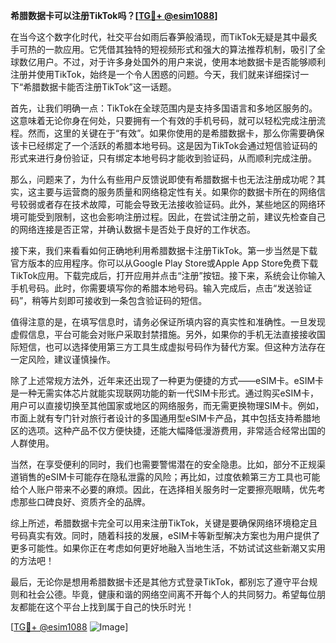 **希腊数据卡可以注册TikTok吗？[[TG💪+ @esim1088](https://t.me/s/esim1088)]**

在当今这个数字化时代，社交平台如雨后春笋般涌现，而TikTok无疑是其中最炙手可热的一款应用。它凭借其独特的短视频形式和强大的算法推荐机制，吸引了全球数亿用户。不过，对于许多身处国外的用户来说，使用本地数据卡是否能够顺利注册并使用TikTok，始终是一个令人困惑的问题。今天，我们就来详细探讨一下“希腊数据卡能否注册TikTok”这一话题。

首先，让我们明确一点：TikTok在全球范围内是支持多国语言和多地区服务的。这意味着无论你身在何处，只要拥有一个有效的手机号码，就可以轻松完成注册流程。然而，这里的关键在于“有效”。如果你使用的是希腊数据卡，那么你需要确保该卡已经绑定了一个活跃的希腊本地号码。这是因为TikTok会通过短信验证码的形式来进行身份验证，只有绑定本地号码才能收到验证码，从而顺利完成注册。

那么，问题来了，为什么有些用户反馈说即使有希腊数据卡也无法注册成功呢？其实，这主要与运营商的服务质量和网络稳定性有关。如果你的数据卡所在的网络信号较弱或者存在技术故障，可能会导致无法接收验证码。此外，某些地区的网络环境可能受到限制，这也会影响注册过程。因此，在尝试注册之前，建议先检查自己的网络连接是否正常，并确认数据卡是否处于良好的工作状态。

接下来，我们来看看如何正确地利用希腊数据卡注册TikTok。第一步当然是下载官方版本的应用程序。你可以从Google Play Store或Apple App Store免费下载TikTok应用。下载完成后，打开应用并点击“注册”按钮。接下来，系统会让你输入手机号码。此时，你需要填写你的希腊本地号码。输入完成后，点击“发送验证码”，稍等片刻即可接收到一条包含验证码的短信。

值得注意的是，在填写信息时，请务必保证所填内容的真实性和准确性。一旦发现虚假信息，平台可能会对账户采取封禁措施。另外，如果你的手机无法直接接收国际短信，也可以选择使用第三方工具生成虚拟号码作为替代方案。但这种方法存在一定风险，建议谨慎操作。

除了上述常规方法外，近年来还出现了一种更为便捷的方式——eSIM卡。eSIM卡是一种无需实体芯片就能实现联网功能的新一代SIM卡形式。通过购买eSIM卡，用户可以直接切换至其他国家或地区的网络服务，而无需更换物理SIM卡。例如，市面上就有专门针对旅行者设计的多国通用型eSIM卡产品，其中包括支持希腊地区的选项。这种产品不仅方便快捷，还能大幅降低漫游费用，非常适合经常出国的人群使用。

当然，在享受便利的同时，我们也需要警惕潜在的安全隐患。比如，部分不正规渠道销售的eSIM卡可能存在隐私泄露的风险；再比如，过度依赖第三方工具也可能给个人账户带来不必要的麻烦。因此，在选择相关服务时一定要擦亮眼睛，优先考虑那些口碑良好、资质齐全的品牌。

综上所述，希腊数据卡完全可以用来注册TikTok，关键是要确保网络环境稳定且号码真实有效。同时，随着科技的发展，eSIM卡等新型解决方案也为用户提供了更多可能性。如果你正在考虑如何更好地融入当地生活，不妨试试这些新潮又实用的方法吧！

最后，无论你是想用希腊数据卡还是其他方式登录TikTok，都别忘了遵守平台规则和社会公德。毕竟，健康和谐的网络空间离不开每个人的共同努力。希望每位朋友都能在这个平台上找到属于自己的快乐时光！

[[TG💪+ @esim1088](https://t.me/s/esim1088) ![Image](https://i.postimg.cc/4NQfJmqS/Snipaste-2025-05-13-00-14-12.png)]